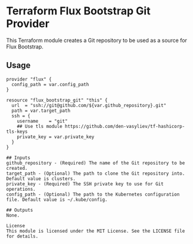 # Terraform Flux Bootstrap Git Provider

This Terraform module creates a Git repository to be used as a source for Flux Bootstrap.

## Usage

```hcl
provider "flux" {
  config_path = var.config_path
}

resource "flux_bootstrap_git" "this" {
  url  = "ssh://git@github.com/${var.github_repository}.git"
  path = var.target_path
  ssh = {
    username    = "git"
    ## Use tls module https://github.com/den-vasyliev/tf-hashicorp-tls-keys
    private_key = var.private_key
  }
}

## Inputs
github_repository - (Required) The name of the Git repository to be created.
target_path - (Optional) The path to clone the Git repository into. Default value is clusters.
private_key - (Required) The SSH private key to use for Git operations.
config_path - (Optional) The path to the Kubernetes configuration file. Default value is ~/.kube/config.

## Outputs
None.

License
This module is licensed under the MIT License. See the LICENSE file for details.
